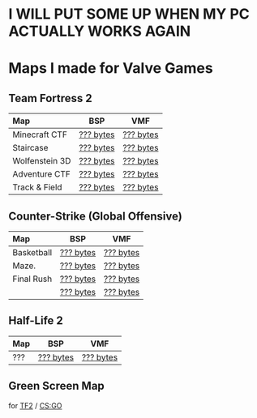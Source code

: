 # I WILL PUT SOME UP WHEN MY PC ACTUALLY WORKS AGAIN
# Maps I made for Valve Games

## Team Fortress 2

| Map                            | BSP                                   | VMF                                   |
|:-------------------------------|:-------------------------------------:|:-------------------------------------:|
| Minecraft CTF                  |  [??? bytes]()                        |  [??? bytes]()                        |
| Staircase                      |  [??? bytes]()                        |  [??? bytes]()                        |
| Wolfenstein 3D                 |  [??? bytes]()                        |  [??? bytes]()                        |
| Adventure CTF                  |  [??? bytes]()                        |  [??? bytes]()                        |
| Track & Field                  |  [??? bytes]()                        |  [??? bytes]()                        |

## Counter-Strike (Global Offensive)

| Map                            | BSP                                   | VMF                                   |
|:-------------------------------|:-------------------------------------:|:-------------------------------------:|
| Basketball                     |  [??? bytes]()                        |  [??? bytes]()                        |
| Maze.                          |  [??? bytes]()                        |  [??? bytes]()                        |
| Final Rush                     |  [??? bytes]()                        |  [??? bytes]()                        |
|                                |  [??? bytes]()                        |  [??? bytes]()                        |

## Half-Life 2

| Map                            | BSP                                   | VMF                                   |
|:-------------------------------|:-------------------------------------:|:-------------------------------------:|
| ???                            |  [??? bytes]()                        |  [??? bytes]()                        |

## Green Screen Map
for [TF2]() / [CS:GO]()

